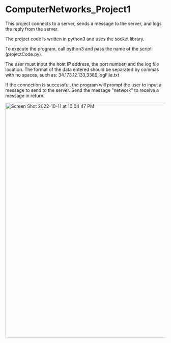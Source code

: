 # ComputerNetworks_Project1

This project connects to a server, sends a message to the server, and logs the reply from the server.

The project code is written in python3 and uses the socket library.

To execute the program, call python3 and pass the name of the script (projectCode.py).

The user must input the host IP address, the port number, and the log file location. The format of the data entered should be separated by commas with no spaces, such as: 34.173.12.133,3389,logFile.txt

If the connection is successful, the program will prompt the user to input a message to send to the server. Send the message "network" to receive a message in return.

<img width="737" alt="Screen Shot 2022-10-11 at 10 04 47 PM" src="https://user-images.githubusercontent.com/82108896/195240774-86ad695d-8e93-4c6d-9212-291cd5da3404.png">
